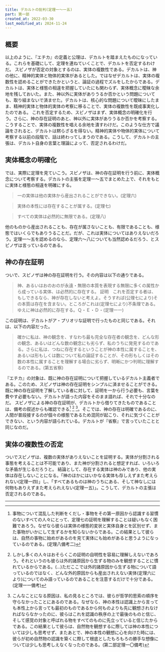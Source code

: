 ```yaml
---
title: デカルトの批判(定理一～一五)
part: 第一部
created_at: 2022-03-30
last_modified_at: 2024-11-24
---
```


## 概要

以上のように、『エチカ』の定義と公理は、デカルトを踏まえたものになっている。これらを基礎にして、定理を連ねていくことで、デカルトを否定するわけだ。
スピノザが否定の対象とするのは、実体の複数性である。デカルトは、神の他に、精神的実体と物体的実体があるとした。ではなぜデカルトは、実体の複数性を認めることができたかというと、論証の過程でズルをしたからである。デカルトは、実体と様態の相違を把握していたにも関わらず、実体概念に曖昧な余地を残しておいた。また、神以外に実体がありうるか否かという問題についても、取り組まないで済ませた。デカルトは、核心的な問題について曖昧にしたまま、精神的実体と物体的実体の考察に移ることで、実体の複数性を既成事実化したのである。
これを否定するため、スピノザはまず、実体概念の明確化を行う。さらに、神の存在証明のあと、神以外に実体がありうるか否かを考察する。こうすることで、実体の複数性を唱える余地を潰すわけだ。このような仕方で議論をされると、デカルトは黙らざるを得ない。精神的実体や物体的実体について考察する以前の段階で、話は終わってしまうのである。こうして、デカルトの主張は、デカルト自身の言葉と理論によって、否定されるわけだ。

## 実体概念の明確化

では、実際に定理を見ていこう。スピノザは、神の存在証明を行う前に、実体概念について考察する。デカルトの主張を定理一～五でまとめた上で、それをもとに実体と様態の相違を明確にする。

>一の実体は他の実体から産出されることができない。(定理六)

>実体の本性には存在することが属する。(定理七)

>すべての実体は必然的に無限である。(定理八)

他のものから産出されることも、存在が属さないことも、有限であることも、様態ではいくらでもありうることだ。だが、これは実体についてはありえないだろう。定理一～五を認めるのなら、定理六～八についても当然認めるだろう、とスピノザは言っているのである。

## 神の存在証明

ついで、スピノザは神の存在証明を行う。その内容は以下の通りである。

>神、あるいはおのおのが永遠・無限の本質を表現する無限に多くの属性から成っている実体、は必然的に存在する。
>証明　これを否定する者は、もしできるなら、神が存在しないと考えよ。そうすれば(公理七により)その本質は存在を含まない。ところがこれは(定理七により)不条理である。ゆえに神は必然的に存在する。Ｑ・Ｅ・Ｄ・(定理一一)

この証明は、デカルトがア・プリオリな証明で行ったものと同じである。それは、以下の内容だった。

>確かに私は、神の観念を、すなわち最も完全な存在者の観念を、どんな形の観念、あるいはどんな数の観念にも劣らず、私のうちに発見するのである。さらに私は、つねに存在するということが神の本性に属することを、あるいは形もしくは数について私の論証することが、その形もしくはその数の本性に属することを理解する場合に劣らず、明晰にかつ判明に理解するのである。(第五省察)

『エチカ』の対象は、既に神の存在証明について把握しているデカルト主義者である。このため、スピノザは神の存在証明をシンプルに済ませることができる。既に神の存在証明を了解している者に対して、証明を一から行う必要も、言葉を費やす必要もない。デカルトが語った内容をそのまま語れば、それで十分なのだ。
スピノザによる神の存在証明が、デカルトから借りてきたものであることは、備考の叙述からも確認できる[^ref1] [^ref2] [^ref3]。そこでは、神の存在は明確であるのに、人間が普段接するのが個々の様態であるため混同が起こり、それに気づくことができない、という内容が語られている。デカルトが『省察』で言っていたことと同じなのだ。

[^ref1]:事物について混乱した判断をくだし・事物をその第一原因から認識する習慣のないすべての人々にとって、定理七の証明を理解することは疑いもなく困難であろう。なぜなら彼らは実体の様態的変状と実体自身とを区別せず、また事物がいかにして生ずるかを知らないからである。この結果として彼らは、自然の事物に始めがあるのを見て実体にも始めがあると思うようになっているのである。(定理八備考二)

[^ref2]:しかし多くの人々はおそらくこの証明の自明性を容易に理解しえないであろう。それというのも彼らは外的諸原因から生ずる物のみを観想することに慣れているからである。(...)ただここでは外的諸原因から生ずる物について語っているのではなく、どんな外的原因からも産出されえない実体(定理六により)についてのみ語っているのであることを注意するだけで十分である。(定理一一備考)

[^ref3]:こんなことになる原因は、私の見るところでは、彼らが哲学的思索の順序を守らなかったことにあるのである。なぜなら、神の本性は認識上から言っても本性上から言っても最初のものであるから何ものよりも先に観想されなければならなかったのに、彼らはこれを認識の秩序の上で最後のものと信じ、そして感覚の対象と呼ばれる物をすべてのものに先立っていると信じたからである。この結果として彼らは、自然物を観想するに際しては神の本性については少しも思考せず、またあとで、神の本性の観想に心を向けた時には、彼らが初め自然物の認識を築くに際して根底としたもろもろの勝手な想像については少しも思考しえなくなったのである。(第二部定理一〇備考)

## 実体の複数性の否定

ついでスピノザは、複数の実体がありえないことを証明する。実体が分割される事態を考えることは不可能であり、また神が分割されると想定すれば、いろいろな矛盾が生じるだろうと。
結論として、存在する実体は神のみであり、他の実体は存在しないことになる。「神のほかにはいかなる実体も存しえずまた考えられない(定理一四)」し、「すべてあるものは神のうちにある、そして神なしには何物もありえずまた考えられえない(定理一五)」。こうして、デカルトの主張は否定されるのである。

---